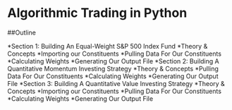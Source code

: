 # Algorithmic Trading in Python
 
##Outline

*Section 1: Building An Equal-Weight S&P 500 Index Fund
  *Theory & Concepts
  *Importing our Constituents
  *Pulling Data For Our Constituents
  *Calculating Weights
  *Generating Our Output File
*Section 2: Building A Quantitative Momentum Investing Strategy
  *Theory & Concepts
  *Pulling Data For Our Constituents
  *Calculating Weights
  *Generating Our Output File
*Section 3: Building A Quantitative Value Investing Strategy
  *Theory & Concepts
  *Importing our Constituents
  *Pulling Data For Our Constituents
  *Calculating Weights
  *Generating Our Output File
